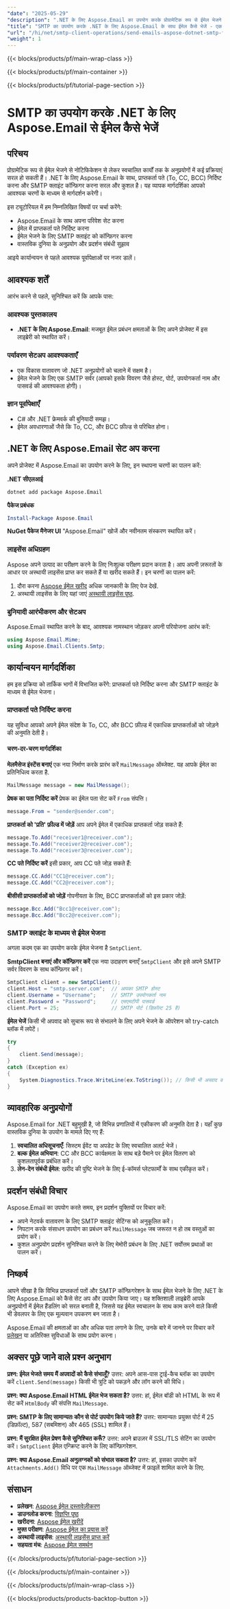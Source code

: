 ```yaml
---
"date": "2025-05-29"
"description": ".NET के लिए Aspose.Email का उपयोग करके प्रोग्रामेटिक रूप से ईमेल भेजने का तरीका जानें। यह मार्गदर्शिका आपके परिवेश को सेट अप करने, SMTP क्लाइंट को कॉन्फ़िगर करने, और बहुत कुछ को कवर करती है।"
"title": "SMTP का उपयोग करके .NET के लिए Aspose.Email के साथ ईमेल कैसे भेजें - एक व्यापक गाइड"
"url": "/hi/net/smtp-client-operations/send-emails-aspose-dotnet-smtp-features/"
"weight": 1
---
```


{{< blocks/products/pf/main-wrap-class >}}

{{< blocks/products/pf/main-container >}}

{{< blocks/products/pf/tutorial-page-section >}}
# SMTP का उपयोग करके .NET के लिए Aspose.Email से ईमेल कैसे भेजें

## परिचय

प्रोग्रामेटिक रूप से ईमेल भेजने से नोटिफिकेशन से लेकर स्वचालित कार्यों तक के अनुप्रयोगों में कई प्रक्रियाएं सरल हो सकती हैं। .NET के लिए Aspose.Email के साथ, प्राप्तकर्ता पते (To, CC, BCC) निर्दिष्ट करना और SMTP क्लाइंट कॉन्फ़िगर करना सरल और कुशल है। यह व्यापक मार्गदर्शिका आपको आवश्यक चरणों के माध्यम से मार्गदर्शन करेगी।

इस ट्यूटोरियल में हम निम्नलिखित विषयों पर चर्चा करेंगे:
- Aspose.Email के साथ अपना परिवेश सेट करना
- ईमेल में प्राप्तकर्ता पते निर्दिष्ट करना
- ईमेल भेजने के लिए SMTP क्लाइंट को कॉन्फ़िगर करना
- वास्तविक दुनिया के अनुप्रयोग और प्रदर्शन संबंधी सुझाव

आइये कार्यान्वयन से पहले आवश्यक पूर्वापेक्षाओं पर नजर डालें।

## आवश्यक शर्तें

आरंभ करने से पहले, सुनिश्चित करें कि आपके पास:

### आवश्यक पुस्तकालय
- **.NET के लिए Aspose.Email**: मजबूत ईमेल प्रबंधन क्षमताओं के लिए अपने प्रोजेक्ट में इस लाइब्रेरी को स्थापित करें।

### पर्यावरण सेटअप आवश्यकताएँ
- एक विकास वातावरण जो .NET अनुप्रयोगों को चलाने में सक्षम है।
- ईमेल भेजने के लिए एक SMTP सर्वर (आपको इसके विवरण जैसे होस्ट, पोर्ट, उपयोगकर्ता नाम और पासवर्ड की आवश्यकता होगी)।

### ज्ञान पूर्वापेक्षाएँ
- C# और .NET फ्रेमवर्क की बुनियादी समझ।
- ईमेल अवधारणाओं जैसे कि To, CC, और BCC फ़ील्ड से परिचित होना।

## .NET के लिए Aspose.Email सेट अप करना

अपने प्रोजेक्ट में Aspose.Email का उपयोग करने के लिए, इन स्थापना चरणों का पालन करें:

**.NET सीएलआई**
```bash
dotnet add package Aspose.Email
```

**पैकेज प्रबंधक**
```powershell
Install-Package Aspose.Email
```

**NuGet पैकेज मैनेजर UI**
"Aspose.Email" खोजें और नवीनतम संस्करण स्थापित करें।

### लाइसेंस अधिग्रहण

Aspose अपने उत्पाद का परीक्षण करने के लिए निःशुल्क परीक्षण प्रदान करता है। आप अपनी ज़रूरतों के आधार पर अस्थायी लाइसेंस प्राप्त कर सकते हैं या खरीद सकते हैं। इन चरणों का पालन करें:
1. दौरा करना [Aspose ईमेल खरीद](https://purchase.aspose.com/buy) अधिक जानकारी के लिए पेज देखें.
2. अस्थायी लाइसेंस के लिए यहां जाएं [अस्थायी लाइसेंस पृष्ठ](https://purchase.aspose.com/temporary-license/).

### बुनियादी आरंभीकरण और सेटअप

Aspose.Email स्थापित करने के बाद, आवश्यक नामस्थान जोड़कर अपनी परियोजना आरंभ करें:
```csharp
using Aspose.Email.Mime;
using Aspose.Email.Clients.Smtp;
```

## कार्यान्वयन मार्गदर्शिका

हम इस प्रक्रिया को तार्किक भागों में विभाजित करेंगे: प्राप्तकर्ता पते निर्दिष्ट करना और SMTP क्लाइंट के माध्यम से ईमेल भेजना।

### प्राप्तकर्ता पते निर्दिष्ट करना

यह सुविधा आपको अपने ईमेल संदेश के To, CC, और BCC फ़ील्ड में एकाधिक प्राप्तकर्ताओं को जोड़ने की अनुमति देती है।

#### चरण-दर-चरण मार्गदर्शिका

**मेलमैसेज इंस्टेंस बनाएं**
एक नया निर्माण करके प्रारंभ करें `MailMessage` ऑब्जेक्ट. यह आपके ईमेल का प्रतिनिधित्व करता है.
```csharp
MailMessage message = new MailMessage();
```

**प्रेषक का पता निर्दिष्ट करें**
प्रेषक का ईमेल पता सेट करें `From` संपत्ति।
```csharp
message.From = "sender@sender.com";
```

**प्राप्तकर्ता को 'प्रति' फ़ील्ड में जोड़ें**
आप अपने ईमेल में एकाधिक प्राप्तकर्ता जोड़ सकते हैं:
```csharp
message.To.Add("receiver1@receiver.com");
message.To.Add("receiver2@receiver.com");
message.To.Add("receiver3@receiver.com");
```

**CC पते निर्दिष्ट करें**
इसी प्रकार, आप CC पते जोड़ सकते हैं:
```csharp
message.CC.Add("CC1@receiver.com");
message.CC.Add("CC2@receiver.com");
```

**बीसीसी प्राप्तकर्ताओं को जोड़ें**
गोपनीयता के लिए, BCC प्राप्तकर्ताओं को इस प्रकार जोड़ें:
```csharp
message.Bcc.Add("Bcc1@receiver.com");
message.Bcc.Add("Bcc2@receiver.com");
```

### SMTP क्लाइंट के माध्यम से ईमेल भेजना

अगला कदम एक का उपयोग करके ईमेल भेजना है `SmtpClient`.

**SmtpClient बनाएं और कॉन्फ़िगर करें**
एक नया उदाहरण बनाएँ `SmtpClient` और इसे अपने SMTP सर्वर विवरण के साथ कॉन्फ़िगर करें।
```csharp
SmtpClient client = new SmtpClient();
client.Host = "smtp.server.com";  // आपका SMTP होस्ट
client.Username = "Username";     // SMTP उपयोगकर्ता नाम
client.Password = "Password";     // एसएमटीपी पासवर्ड
client.Port = 25;                 // SMTP पोर्ट (डिफ़ॉल्ट 25 है)
```

**ईमेल भेजें**
किसी भी अपवाद को सुचारू रूप से संभालने के लिए अपने भेजने के ऑपरेशन को try-catch ब्लॉक में लपेटें।
```csharp
try
{
    client.Send(message);
}
catch (Exception ex)
{
    System.Diagnostics.Trace.WriteLine(ex.ToString()); // किसी भी अपवाद को लॉग करें
}
```

## व्यावहारिक अनुप्रयोगों

Aspose.Email for .NET बहुमुखी है, जो विभिन्न प्रणालियों में एकीकरण की अनुमति देता है। यहाँ कुछ वास्तविक दुनिया के उपयोग के मामले दिए गए हैं:
1. **स्वचालित अधिसूचनाएँ**: सिस्टम ईवेंट या अपडेट के लिए स्वचालित अलर्ट भेजें।
2. **बल्क ईमेल अभियान**: CC और BCC कार्यक्षमता के साथ बड़े पैमाने पर ईमेल वितरण को कुशलतापूर्वक प्रबंधित करें।
3. **लेन-देन संबंधी ईमेल**: खरीद की पुष्टि भेजने के लिए ई-कॉमर्स प्लेटफार्मों के साथ एकीकृत करें।

## प्रदर्शन संबंधी विचार

Aspose.Email का उपयोग करते समय, इन प्रदर्शन युक्तियों पर विचार करें:
- अपने नेटवर्क वातावरण के लिए SMTP क्लाइंट सेटिंग्स को अनुकूलित करें।
- निपटान करके संसाधन उपयोग का प्रबंधन करें `MailMessage` जब जरूरत न हो तब वस्तुओं का प्रयोग करें।
- कुशल अनुप्रयोग प्रदर्शन सुनिश्चित करने के लिए मेमोरी प्रबंधन के लिए .NET सर्वोत्तम प्रथाओं का पालन करें।

## निष्कर्ष

आपने सीखा है कि विभिन्न प्राप्तकर्ता पतों और SMTP कॉन्फ़िगरेशन के साथ ईमेल भेजने के लिए .NET के लिए Aspose.Email को कैसे सेट अप और उपयोग किया जाए। यह शक्तिशाली लाइब्रेरी आपके अनुप्रयोगों में ईमेल हैंडलिंग को सरल बनाती है, जिससे यह ईमेल स्वचालन के साथ काम करने वाले किसी भी डेवलपर के लिए एक मूल्यवान उपकरण बन जाता है।

Aspose.Email की क्षमताओं का और अधिक पता लगाने के लिए, उनके बारे में जानने पर विचार करें [प्रलेखन](https://reference.aspose.com/email/net/) या अतिरिक्त सुविधाओं के साथ प्रयोग करना।

## अक्सर पूछे जाने वाले प्रश्न अनुभाग

**प्रश्न: ईमेल भेजते समय मैं अपवादों को कैसे संभालूँ?**
उत्तर: अपने आस-पास ट्राई-कैच ब्लॉक का उपयोग करें `client.Send(message)` किसी भी त्रुटि को पकड़ने और लॉग करने की विधि।

**प्रश्न: क्या Aspose.Email HTML ईमेल भेज सकता है?**
उत्तर: हां, ईमेल बॉडी को HTML के रूप में सेट करें `HtmlBody` की संपत्ति `MailMessage`.

**प्रश्न: SMTP के लिए सामान्यतः कौन से पोर्ट उपयोग किये जाते हैं?**
उत्तर: सामान्यतः प्रयुक्त पोर्ट में 25 (डिफ़ॉल्ट), 587 (सबमिशन) और 465 (SSL) शामिल हैं।

**प्रश्न: मैं सुरक्षित ईमेल प्रेषण कैसे सुनिश्चित करूँ?**
उत्तर: अपने ब्राउज़र में SSL/TLS सेटिंग का उपयोग करें। `SmtpClient` ईमेल एन्क्रिप्ट करने के लिए कॉन्फ़िगरेशन.

**प्रश्न: क्या Aspose.Email अनुलग्नकों को संभाल सकता है?**
उत्तर: हां, इसका उपयोग करें `Attachments.Add()` विधि पर एक `MailMessage` ऑब्जेक्ट में फ़ाइलें शामिल करने के लिए.

## संसाधन
- **प्रलेखन**: [Aspose ईमेल दस्तावेज़ीकरण](https://reference.aspose.com/email/net/)
- **डाउनलोड करना**: [विज्ञप्ति पृष्ठ](https://releases.aspose.com/email/net/)
- **खरीदना**: [Aspose ईमेल खरीदें](https://purchase.aspose.com/buy)
- **मुफ्त परीक्षण**: [Aspose ईमेल का प्रयास करें](https://releases.aspose.com/email/net/)
- **अस्थायी लाइसेंस**: [अस्थायी लाइसेंस प्राप्त करें](https://purchase.aspose.com/temporary-license/)
- **सहयता मंच**: [Aspose ईमेल समर्थन](https://forum.aspose.com/c/email/10)

{{< /blocks/products/pf/tutorial-page-section >}}

{{< /blocks/products/pf/main-container >}}

{{< /blocks/products/pf/main-wrap-class >}}

{{< blocks/products/products-backtop-button >}}